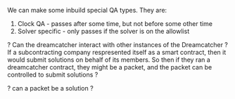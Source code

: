 We can make some inbuild special QA types.  They are:
1. Clock QA - passes after some time, but not before some other time
2. Solver specific - only passes if the solver is on the allowlist

? Can the dreamcatcher interact with other instances of the Dreamcatcher ?
If a subcontracting company respresented itself as a smart contract, then it would submit solutions on behalf of its members.  So then if they ran a dreamcatcher contract, they might be a packet, and the packet can be controlled to submit solutions ?

? can a packet be a solution ?